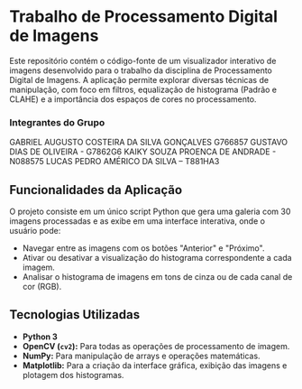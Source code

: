 # Trabalho de Processamento Digital de Imagens

Este repositório contém o código-fonte de um visualizador interativo de imagens desenvolvido para o trabalho da disciplina de Processamento Digital de Imagens. A aplicação permite explorar diversas técnicas de manipulação, com foco em filtros, equalização de histograma (Padrão e CLAHE) e a importância dos espaços de cores no processamento.

### Integrantes do Grupo

GABRIEL AUGUSTO COSTEIRA DA SILVA GONÇALVES G766857
GUSTAVO DIAS DE OLIVEIRA - G7862G6 
KAIKY SOUZA PROENCA DE ANDRADE - N088575 
LUCAS PEDRO AMÉRICO DA SILVA  – T881HA3 

## Funcionalidades da Aplicação

O projeto consiste em um único script Python que gera uma galeria com 30 imagens processadas e as exibe em uma interface interativa, onde o usuário pode:
* Navegar entre as imagens com os botões "Anterior" e "Próximo".
* Ativar ou desativar a visualização do histograma correspondente a cada imagem.
* Analisar o histograma de imagens em tons de cinza ou de cada canal de cor (RGB).

## Tecnologias Utilizadas
* **Python 3**
* **OpenCV (`cv2`):** Para todas as operações de processamento de imagem.
* **NumPy:** Para manipulação de arrays e operações matemáticas.
* **Matplotlib:** Para a criação da interface gráfica, exibição das imagens e plotagem dos histogramas.
